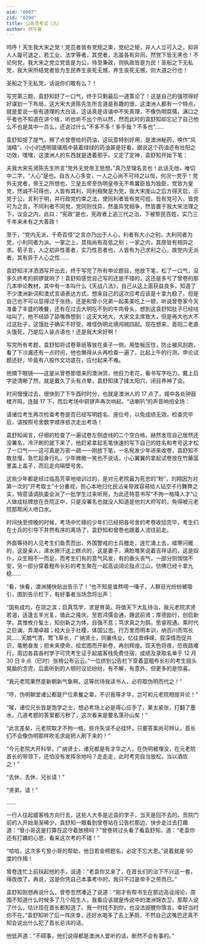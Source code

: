 ```yaml
---
aid: "0007"
zid: "0290"
title: 公务员考试（九）
author: 吹牛者
---
```


呜呼！天生我大宋之党！党员者皆有党规之束，党纪之矩，非人人立可入之，抑非人人璇可退之，若工业、法学等者，其党者，志虽各有异同，然党下皆无黑也！不论何党，我大宋之党立党皆是为公，待至秉政，则执政皆是为民！圣船之下无私党，我大宋所结党者皆为生民养生丧死无憾，养生丧死无憾，则大道之行也！

圣船之下无私党，话说你们敢有么？！

写完第三题，袁舒知舒了一口气，终于只剩最后一道策论了！这是自己的强项得好好谋划一下布局，这大宋大贤陈先生所言道是有趣的很，这澳洲人都有一个特点，就是爱说一些有道理的大白话，这话真是诙谐中不失真理，不像伪明腐儒，满口之乎者也不知道在讲个啥，听也听不出个所以然，然而此时的袁舒知却忘记了自己他么不也是其中一员么，还说过什么“不多不多！多乎哉？不多也”……

袁舒知提了提气，擦了点曾卷给的药油，这玩意特别好用，是澳洲秘药，唤作“风油精”，小小的透明玻璃瓶中装着绿绿的药油甚是好看，据说这个药油还有壮阳之功效，嘿嘿，这澳洲人的东西就是透着邪乎。又定了定神，袁舒知开始下笔：

夫我大宋先贤陈先生所言“党外无党帝王思想。”真乃至理名言也！此话无他，唯切中二字，“人心”是也。自古人心多变，一人之心尚不可持之以恒，何况一党乎！党外无党者，帝王之所想也，三皇五帝至伪明皇帝无不希冀臣皆为独臣，党皆为皇党，然诚不可得也，人皆有其利，同利相聚是为党，我大宋崖山之后方得天启，示党于公，言利于明，并行政党约束之法，使同利者皆有党可组，皆有党可入，皆党可为之言。不同利者不同党，党同则伐异，然虽异党相争，然皆置于我大宋法理之下，议会之内，此曰：“宪政”是也，宪政者上追三代之治，下被黎民百姓，实乃三千年来未有之大善政！

至于，“党内无派，千奇百怪”之言亦乃出于人心，利者有大小之别，大利同者为党，小利同者为派。一掌之上，其指尚有高低之别；一家之内，其房皆有相异之求。荀子言，人之初非性善者，实乃性恶者也，人皆有为己求利之心，故党内无派者，其有异于人心之性……

袁舒知洋洋洒洒写开出去，终于写完了所有申论题目，他放下笔，松了一口气，没多久终考的铜锣就响了！袁舒知感觉自己写的还是不错的，这还是多亏了曾卷的那几本申论教材，其中有一本叫什么《天战八法》，自己从这上面获益良多，知道了不少澳洲新词和澳式言语表达方式，想来自己的这次应考应该是十拿九稳了，但是自己也不可以显得过于张扬，还是和曾小兄弟一起美美吃上一顿，听说曾卷家今天准备了丰盛的晚餐，还有在过去大明吃不到的牛肉骨头，想到这袁舒知肚子已经咕咕叫了，他不经舔了舔嘴唇想到：这天大地大，大宋文主席致大，但是再大也大不过这肚子，这饿肚子确实不好受，难怪伪明北境闯贼四起。现在想来，首阳二老直头饿死，乃是后人装点语也！还是我大宋好啊！

写完所有考题，袁舒知将试卷草纸等放在桌子一侧，用垫板压住，防止被风刮跑，看了下沙漏还有一点时间，他也懒得从头再检查一遍了，比起上午的行测，申论试题还好，毕竟有八股作文功底在，应付起来不难。

他摘下眼镜——这是从曾卷那借来的澳洲货，他目力老花，看书写字吃力。戴上后字迹清晰了然，就是戴久了头有点晕，袁舒知揉了揉太阳穴，闭目养神了会。

时间慢慢过去，很快到了下午酉时时分，也就是澳洲人的 17 点了，城中各处钟鼓楼齐鸣，连敲 17 下，而后考场中铜锣声再次响起，“话喇叭”的声音响彻全场：

请诸位考生再次检查考卷是否已经写明姓名、座位号，以免成绩无效，检查完毕后，请按照号舍数字顺序依次走出考场！

袁舒知闻言，仔细的检查了一遍试卷左侧虚线的二个空白格，赫然发现自己居然还没署名，冷汗刷的就下来了，他赶紧拿起毛笔快速的写下自己的姓名和考号这才松了一口气――这可真是万密一疏――刚放下笔，一名髡发少年进来收卷，袁舒知不敢怠慢，急忙起身行礼，少年微微一笑也不说话，小心翼翼的拿起试卷放在竹藤篮里盖上盖子，而后走向隔壁号舍。

这些少年都是经过临高芳草地培训过的，是对元老院最为死忠的“粉”，刘翔因为对第一次的“开考取士”十分重视，担心本地归化民沾亲带故容易给人钻空子行舞弊之实，特意请调执委会派了一批学生过来听用，为此还特意书写“不拘一格降人才”让人做成标牌放在贡院正中，只是没署名也就没人知道是他刘大府写的，免得被元老院那帮闲人喷口水。

时间快至傍晚的时候，考场中忙碌的少年们已经把各号舍的考卷收拾完毕，考生们在士兵的引导下井然有序的离场了，袁舒知和曾卷也跟着人流往前走。

外面等待的人见考生们鱼贯而出，外围警戒的士兵撤走，连忙涌上去，嘘寒问暖的，这是亲人，递水擦汗送上糕点的，这是妻子，满脸堆笑说着吉祥话的，这是奴仆，众生相不一而足，而考生们有的意气风发，有的垂头丧气，一部分则惴惴不安，另一部分穿着粗布长衫的考生聚在一起高谈阔论指点江山，仿佛已经十拿九稳……

“看，快看，澳洲捕快贴出告示了！”也不知是谁熬唠一嗓子，人群目光纷纷被吸引，围到告示栏下，有好事者当场念将出声：

“国有成均，在琼之滨；启真笃学，求是育英。将值天下大乱待治，我元老院求贤若渴，适逢五羊光复，值此之隆庆。至若鸿儒会通，踵武前贤；厚德励行，创启新学。其惟攸介髦士，知创新之为体，自强不息；笃求真之为鹄，思睿观通。乘时代之巨澜，弄潮卓越；经大业于社稷，体国公忠。行万里而明本训，纳百川而驾长风……天朗气清，莺飞草长，广纳贤士，同襄伟业，忆往昔峥嵘，叙深情而促共识，黾勉奋发；担未来使命，绘宏图而开新卷，再创辉煌。现天色将夜，恐夜路难行，周边各县各村学子可凭考生证于起威客栈免费住宿，成绩及录取名单于 12 月 30 日 9 点（巳时）张榜公布云云。”一位挤到公告栏下穿着蓝粗布长衫的考生摇头晃脑的念完，后面听到的人顿时议论纷纷，有不解，有意外，但更多的是惊喜。

“我元老院果然是新朝新气象啊，这等优待我读书人，必将取伪明而代之！”

“哼，伪明朝堂诸公都是尸位素餐之辈，不识我等才华，岂可和元老院相提并论！”

“唉，诸位兄长皆是饱学之士，想必考场上必是得心应手了，某太紧张，打翻了墨水，几道考题的答案都污秽了，这次看来是要名落孙山矣！”

“此言差矣，元老院取才不拘一格，些许失误不必挂怀，只要答案尚可辨认，首长们不会像伪明那样吹毛求疵把人刷下来的！”

“今元老院大开科举，广纳贤士，诸兄都是有才华之人，在伪明被埋没，在元老院首长的带领下，还怕没有发挥余地吗？走走走，此时考完自当放松，当以酒佐之！”

“去休，去休，兄长请！”

“贤弟，请！”

……

一行人往起威客栈方向行去，这些人大多是近县的学子，当天是回不去的。贡院门前的人开始渐渐稀少，袁舒知一眼看到曾卷站在公告栏那边，快步走过去打趣道：“曾小哥这是打算在这守着放榜吗？”曾卷转过头看了看袁舒知，道：“老袁你还有打趣的心思，看来这次考的不错！”

“哈哈，这次多亏曾小哥的帮助，他日若金榜题名，必定不忘大恩。”说着就是 90 度的作揖！

曾卷连忙上前扶起他的手，说道：“老袁你又来了，在首长们的治下不兴这一套，得改改了，再说，这是你凭自己本事考中的，我只不过是举手之劳而已。”

袁舒知刚想再说什么，曾卷忽然凑近了说道：“刚才有帮书生在那边高谈阔论，周围不知道什么时候多了几个陌生人，我看应该就是传说中的澳洲锦衣卫，那帮人说了什么，估计现在首长都知道了。我一时找不到你，也没法提醒你慎言。幸好当时你不在。”袁舒知听了后一阵庆幸，还好水喝多了去上茅厕，不然自己这嘴巴还真不知会说出什么犯了首长忌讳的话。

他低声道：“不碍事，他们说得都是澳洲人爱听的话，断然不会有事的。”
